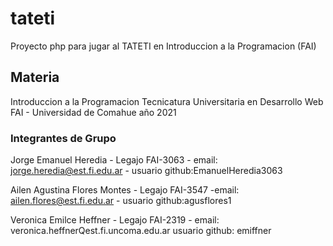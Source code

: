 # tateti

Proyecto php para jugar al TATETI en Introduccion a la Programacion (FAI)

## Materia 

Introduccion a la Programacion
Tecnicatura Universitaria en Desarrollo Web
FAI - Universidad de Comahue
año 2021

### Integrantes de Grupo

Jorge Emanuel Heredia - Legajo FAI-3063 - email: jorge.heredia@est.fi.edu.ar - usuario  github:EmanuelHeredia3063

Ailen Agustina Flores Montes - Legajo FAI-3547 -email: ailen.flores@est.fi.edu.ar - usuario github:agusflores1

Veronica Emilce Heffner - Legajo FAI-2319 -  email: veronica.heffnerQest.fi.uncoma.edu.ar usuario github: emiffner